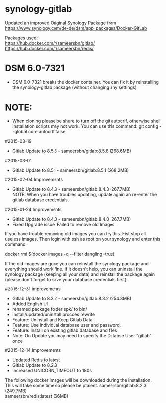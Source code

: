 # synology-gitlab
Updated an improved Original Synology Package from https://www.synology.com/de-de/dsm/app_packages/Docker-GitLab

Packages used:  
https://hub.docker.com/r/sameersbn/gitlab/  
https://hub.docker.com/r/sameersbn/redis/  

# DSM 6.0-7321 
- DSM 6.0-7321 breaks the docker container. You can fix it by reinstalling the synology-gitlab package (without changing any settings)

# NOTE: 
- When cloning please be shure to turn off the git autocrlf, otherwise shell installation scripts may not work.
You can use this command: git config --global core.autocrlf false

#2015-03-19
- Gitlab Update to 8.5.8 - sameersbn/gitlab:8.5.8 (268.6MB)  

#2015-03-01
- Gitlab Update to 8.5.1 - sameersbn/gitlab:8.5.1 (268.2MB)  

#2015-02-04
Improvements
- Gitlab Update to 8.4.3 - sameersbn/gitlab:8.4.3 (267.7MB)  
NOTE: When you have troubles updating, update again an re-enter the gitlab database credentials.

#2015-01-24
Improvements
- Gitlab Update to 8.4.0 - sameersbn/gitlab:8.4.0 (267.7MB)  
- Fixed Upgrade issue: Failed to remove old Images.

If you have trouble removing old images you can try this. Fist stop all useless images. Then login with ssh as root 
on your synology and enter this command

docker rmi $(docker images -q --filter dangling=true)

If the old images are gone you can reinstall the synology package and everything should work fine. If it doesn't
help, you can uninstall the synology package (keeping all your data) and reinstall the package again (please don't
forget to save your database credentials first). 

#2015-12-31
Improvements
- Gitlab Update to 8.3.2 - sameersbn/gitlab:8.3.2 (254.3MB)  
- Added English UI
- renamed package folder spk/ to bin/
- install/updated/uninstall procces rewrite
- Feature: Uninstall and Keep Gitlab Data
- Feature: Use individual database user and password. 
- Feature: Install on existing gitlab database and files
- Note: On Update you may need to specify the Databse User "gitlab" once



#2015-12-14
Improvements
- Updated Redis to latest
- Gitlab Update to 8.2.3
- Increased UNICORN_TIMEOUT to 180s

The following docker images will be downloaded during the installation. This will take some time so please be ptaient.
sameersbn/gitlab:8.2.3 (249.7MB)  
sameersbn/redis:latest (66MB)
